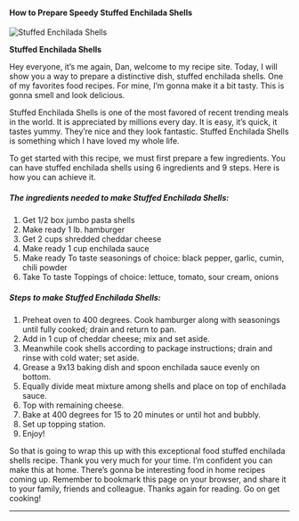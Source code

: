             

#### How to Prepare Speedy Stuffed Enchilada Shells

![Stuffed Enchilada Shells](https://img-global.cpcdn.com/recipes/9e69f265da4f89cc/751x532cq70/stuffed-enchilada-shells-recipe-main-photo.jpg)

**Stuffed Enchilada Shells**

Hey everyone, it’s me again, Dan, welcome to my recipe site. Today, I will show you a way to prepare a distinctive dish, stuffed enchilada shells. One of my favorites food recipes. For mine, I’m gonna make it a bit tasty. This is gonna smell and look delicious.

Stuffed Enchilada Shells is one of the most favored of recent trending meals in the world. It is appreciated by millions every day. It is easy, it’s quick, it tastes yummy. They’re nice and they look fantastic. Stuffed Enchilada Shells is something which I have loved my whole life.

To get started with this recipe, we must first prepare a few ingredients. You can have stuffed enchilada shells using 6 ingredients and 9 steps. Here is how you can achieve it.

##### The ingredients needed to make Stuffed Enchilada Shells:

1.  Get 1/2 box jumbo pasta shells
2.  Make ready 1 lb. hamburger
3.  Get 2 cups shredded cheddar cheese
4.  Make ready 1 cup enchilada sauce
5.  Make ready To taste seasonings of choice: black pepper, garlic, cumin, chili powder
6.  Take To taste Toppings of choice: lettuce, tomato, sour cream, onions

##### Steps to make Stuffed Enchilada Shells:

1.  Preheat oven to 400 degrees. Cook hamburger along with seasonings until fully cooked; drain and return to pan.
2.  Add in 1 cup of cheddar cheese; mix and set aside.
3.  Meanwhile cook shells according to package instructions; drain and rinse with cold water; set aside.
4.  Grease a 9x13 baking dish and spoon enchilada sauce evenly on bottom.
5.  Equally divide meat mixture among shells and place on top of enchilada sauce.
6.  Top with remaining cheese.
7.  Bake at 400 degrees for 15 to 20 minutes or until hot and bubbly.
8.  Set up topping station.
9.  Enjoy!

So that is going to wrap this up with this exceptional food stuffed enchilada shells recipe. Thank you very much for your time. I’m confident you can make this at home. There’s gonna be interesting food in home recipes coming up. Remember to bookmark this page on your browser, and share it to your family, friends and colleague. Thanks again for reading. Go on get cooking!

* * *